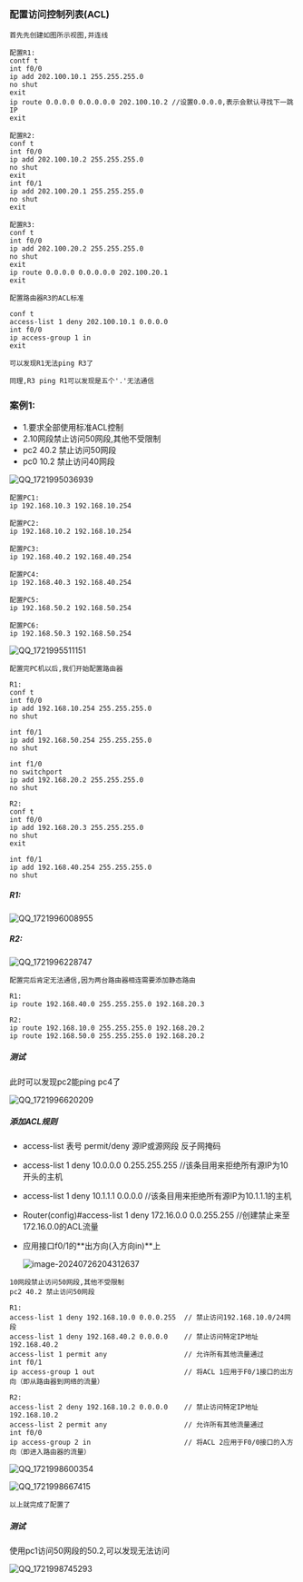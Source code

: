 ### 配置访问控制列表(ACL)

```
首先先创建如图所示视图,并连线
```

```
配置R1:
contf t
int f0/0
ip add 202.100.10.1 255.255.255.0
no shut
exit
ip route 0.0.0.0 0.0.0.0.0 202.100.10.2 //设置0.0.0.0,表示会默认寻找下一跳IP
exit

配置R2:
conf t
int f0/0
ip add 202.100.10.2 255.255.255.0
no shut
exit
int f0/1
ip add 202.100.20.1 255.255.255.0
no shut
exit

配置R3:
conf t
int f0/0
ip add 202.100.20.2 255.255.255.0
no shut
exit
ip route 0.0.0.0 0.0.0.0.0 202.100.20.1
exit
```



```
配置路由器R3的ACL标准

conf t
access-list 1 deny 202.100.10.1 0.0.0.0
int f0/0
ip access-group 1 in
exit
```



```
可以发现R1无法ping R3了
```



```
同理,R3 ping R1可以发现是五个'.'无法通信
```





### 案例1:

- 1.要求全部使用标准ACL控制
- 2.10网段禁止访问50网段,其他不受限制
- pc2 40.2 禁止访问50网段
- pc0 10.2 禁止访问40网段

![QQ_1721995036939](./assets/QQ_1721995036939.png)

```
配置PC1:
ip 192.168.10.3 192.168.10.254

配置PC2:
ip 192.168.10.2 192.168.10.254

配置PC3:
ip 192.168.40.2 192.168.40.254

配置PC4:
ip 192.168.40.3 192.168.40.254

配置PC5:
ip 192.168.50.2 192.168.50.254

配置PC6:
ip 192.168.50.3 192.168.50.254
```

![QQ_1721995511151](./assets/QQ_1721995511151.png)

``` 
配置完PC机以后,我们开始配置路由器

R1:
conf t
int f0/0
ip add 192.168.10.254 255.255.255.0
no shut

int f0/1
ip add 192.168.50.254 255.255.255.0
no shut

int f1/0
no switchport
ip add 192.168.20.2 255.255.255.0
no shut

R2:
conf t
int f0/0
ip add 192.168.20.3 255.255.255.0
no shut
exit

int f0/1
ip add 192.168.40.254 255.255.255.0
no shut
```

##### R1:

![QQ_1721996008955](./assets/QQ_1721996008955.png)

##### R2:

![QQ_1721996228747](./assets/QQ_1721996228747.png)

```
配置完后肯定无法通信,因为两台路由器相连需要添加静态路由

R1:
ip route 192.168.40.0 255.255.255.0 192.168.20.3

R2:
ip route 192.168.10.0 255.255.255.0 192.168.20.2
ip route 192.168.50.0 255.255.255.0 192.168.20.2
```

##### 测试

此时可以发现pc2能ping pc4了

![QQ_1721996620209](./assets/QQ_1721996620209.png)

##### 添加ACL规则

- access-list 表号 permit/deny 源IP或源网段 反子网掩码

- access-list 1 deny 10.0.0.0 0.255.255.255    //该条目用来拒绝所有源IP为10开头的主机  

- access-list 1 deny 10.1.1.1 0.0.0.0 	 //该条目用来拒绝所有源IP为10.1.1.1的主机

- Router(config)#access-list  1  deny  172.16.0.0  0.0.255.255   //创建禁止来至172.16.0.0的ACL流量

- 应用接口f0/1的**出方向(入方向in)**上

  ![image-20240726204312637](./assets/image-20240726204312637.png)

  

```
10网段禁止访问50网段,其他不受限制
pc2 40.2 禁止访问50网段

R1:
access-list 1 deny 192.168.10.0 0.0.0.255  // 禁止访问192.168.10.0/24网段
access-list 1 deny 192.168.40.2 0.0.0.0    // 禁止访问特定IP地址192.168.40.2
access-list 1 permit any                   // 允许所有其他流量通过
int f0/1
ip access-group 1 out                      // 将ACL 1应用于F0/1接口的出方向（即从路由器到网络的流量）

R2:
access-list 2 deny 192.168.10.2 0.0.0.0    // 禁止访问特定IP地址192.168.10.2
access-list 2 permit any                   // 允许所有其他流量通过
int f0/0
ip access-group 2 in                       // 将ACL 2应用于F0/0接口的入方向（即进入路由器的流量）
```

![QQ_1721998600354](./assets/QQ_1721998600354.png)

![QQ_1721998667415](./assets/QQ_1721998667415.png)

```
以上就完成了配置了
```

##### 测试

使用pc1访问50网段的50.2,可以发现无法访问

![QQ_1721998745293](./assets/QQ_1721998745293.png)